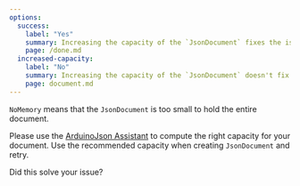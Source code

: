 ```yaml
---
options:
  success:
    label: "Yes"
    summary: Increasing the capacity of the `JsonDocument` fixes the issue
    page: /done.md
  increased-capacity:
    label: "No"
    summary: Increasing the capacity of the `JsonDocument` doesn't fix the issue
    page: document.md
--- 
```


`NoMemory` means that the `JsonDocument` is too small to hold the entire document.

Please use the [ArduinoJson Assistant](/v6/assistant/) to compute the right capacity for your document.
Use the recommended capacity when creating `JsonDocument` and retry.

Did this solve your issue?
